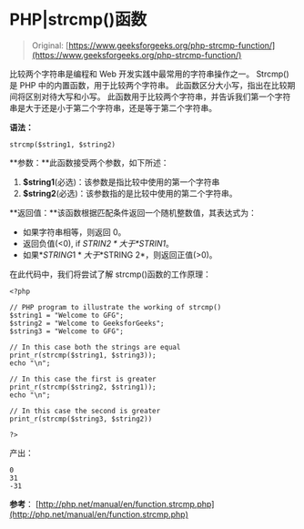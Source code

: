 # PHP|strcmp()函数

> Original: [https://www.geeksforgeeks.org/php-strcmp-function/](https://www.geeksforgeeks.org/php-strcmp-function/)

比较两个字符串是编程和 Web 开发实践中最常用的字符串操作之一。 Strcmp()是 PHP 中的内置函数，用于比较两个字符串。 此函数区分大小写，指出在比较期间将区别对待大写和小写。 此函数用于比较两个字符串，并告诉我们第一个字符串是大于还是小于第二个字符串，还是等于第二个字符串。

**语法：**

```
strcmp($string1, $string2)
```

**参数：**此函数接受两个参数，如下所述：

1.  **$string1**(必选)：该参数是指比较中使用的第一个字符串
2.  **$string2**(必选)：该参数指的是比较中使用的第二个字符串。

**返回值：**该函数根据匹配条件返回一个随机整数值，其表达式为：

*   如果字符串相等，则返回 0。
*   返回负值(<0), if *$STRIN2*大于*$STRIN1*。
*   如果*$STRING 1*大于*$STRING 2*，则返回正值(>0)。

在此代码中，我们将尝试了解 strcmp()函数的工作原理：

```
<?php

// PHP program to illustrate the working of strcmp()
$string1 = "Welcome to GFG";
$string2 = "Welcome to GeeksforGeeks";
$string3 = "Welcome to GFG";

// In this case both the strings are equal
print_r(strcmp($string1, $string3));
echo "\n";

// In this case the first is greater
print_r(strcmp($string2, $string1));
echo "\n";

// In this case the second is greater
print_r(strcmp($string3, $string2))

?>
```

产出：

```
0
31
-31
```

**参考**：
[http://php.net/manual/en/function.strcmp.php](http://php.net/manual/en/function.strcmp.php)
